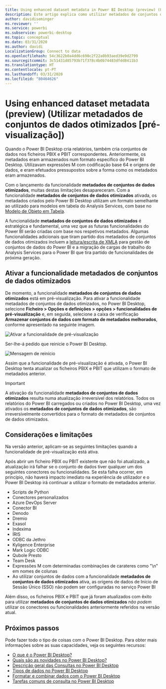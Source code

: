 ```yaml
---
title: Using enhanced dataset metadata in Power BI Desktop (preview) (Utilizar conjuntos de dados otimizados no Power BI Desktop [pré-visualização])
description: Este artigo explica como utilizar metadados de conjuntos de dados otimizados no Power BI.
author: davidiseminger
ms.reviewer: ''
ms.service: powerbi
ms.subservice: powerbi-desktop
ms.topic: conceptual
ms.date: 03/31/2020
ms.author: davidi
LocalizationGroup: Connect to data
ms.openlocfilehash: 54c3622b0a4dd6c690c2f22a0b93aed39e9d2799
ms.sourcegitcommit: 3c51431d85793b71f378c4b0b74483dfdd8411b3
ms.translationtype: HT
ms.contentlocale: pt-PT
ms.lasthandoff: 03/31/2020
ms.locfileid: "80464626"
---
```

# <a name="using-enhanced-dataset-metadata-preview"></a>Using enhanced dataset metadata (preview) (Utilizar metadados de conjuntos de dados otimizados [pré-visualização])

Quando o Power BI Desktop cria relatórios, também cria conjuntos de dados nos ficheiros PBIX e PBIT correspondentes. Anteriormente, os metadados eram armazenados num formato específico do Power BI Desktop. Utilizavam expressões M com codificação base 64 e origens de dados, e eram efetuados pressupostos sobre a forma como os metadados eram armazenados.

Com o lançamento da funcionalidade **metadados de conjuntos de dados otimizados**, muitas destas limitações desapareceram. Com a funcionalidade **metadados de conjuntos de dados otimizados** ativada, os metadados criados pelo Power BI Desktop utilizam um formato semelhante ao utilizado para modelos em tabela do Analysis Services, com base no [Modelo de Objeto em Tabela](https://docs.microsoft.com/bi-reference/tom/introduction-to-the-tabular-object-model-tom-in-analysis-services-amo).


A funcionalidade **metadados de conjuntos de dados otimizados** é estratégica e fundamental, uma vez que as futuras funcionalidades do Power BI serão criadas com base nos respetivos metadados. Algumas funcionalidades adicionais que tiram partido dos metadados de conjuntos de dados otimizados incluem a [leitura/escrita de XMLA](https://docs.microsoft.com/power-platform-release-plan/2019wave2/business-intelligence/xmla-readwrite) para gestão de conjuntos de dados do Power BI e a migração de cargas de trabalho do Analysis Services para o Power BI que tira partido de funcionalidades de próxima geração.



## <a name="enable-enhanced-dataset-metadata"></a>Ativar a funcionalidade metadados de conjuntos de dados otimizados

De momento, a funcionalidade **metadados de conjuntos de dados otimizados** está em pré-visualização. Para ativar a funcionalidade metadados de conjuntos de dados otimizados, no Power BI Desktop, selecione **Ficheiro > Opções e definições > opções > funcionalidades de pré-visualização** e, em seguida, selecione a caixa de verificação **Armazenar conjuntos de dados com formato de metadados melhorados**, conforme apresentado na seguinte imagem. 

![Ativar a funcionalidade de pré-visualização](media/desktop-enhanced-dataset-metadata/enhanced-dataset-metadata-01.png)

Ser-lhe-á pedido que reinicie o Power BI Desktop.

![Mensagem de reinício](media/desktop-enhanced-dataset-metadata/enhanced-dataset-metadata-02.png)

Assim que a funcionalidade de pré-visualização é ativada, o Power BI Desktop tenta atualizar os ficheiros PBIX e PBIT que utilizam o formato de metadados anterior. 

> [!IMPORTANT]
> A ativação da funcionalidade **metadados de conjuntos de dados otimizados** resulta numa atualização irreversível dos relatórios. Todos os relatórios do Power BI carregados ou criados no Power BI Desktop, uma vez ativados os **metadados de conjuntos de dados otimizados**, são irreversivelmente convertidos para o formato de metadados de conjuntos de dados otimizados.

## <a name="considerations-and-limitations"></a>Considerações e limitações

Na versão anterior, aplicam-se as seguintes limitações quando a funcionalidade de pré-visualização está ativa.

Após abrir um ficheiro PBIX ou PBIT existente que não foi atualizado, a atualização irá falhar se o conjunto de dados tiver qualquer um dos seguintes conectores ou funcionalidades. Se esta falha ocorrer, em princípio, não haverá impacto imediato na experiência de utilizador e o Power BI Desktop irá continuar a utilizar o formato de metadados anterior.

* Scripts de Python
* Conectores personalizados
* Azure DevOps Server
* Conector BI
* Denodo
* Dremio
* Exasol
* Indexima
* ÍRIS
* ODBC da Jethro
* Kyligence Enterprise
* Mark Logic ODBC
* Qubole Presto
* Team Desk
* Expressões M com determinadas combinações de carateres como "\\n" em nomes de colunas
* Ao utilizar conjuntos de dados com a funcionalidade **metadados de conjuntos de dados otimizados** ativa, as origens de dados de Início de Sessão Único (SSO) não podem ser configuradas no serviço Power BI

Além disso, os ficheiros PBIX e PBIT que já foram atualizados com êxito para utilizar **metadados de conjuntos de dados otimizados** *não podem* utilizar os conectores ou funcionalidades anteriormente referidos na versão atual.


## <a name="next-steps"></a>Próximos passos

Pode fazer todo o tipo de coisas com o Power BI Desktop. Para obter mais informações sobre as suas capacidades, veja os seguintes recursos:

* [O que é o Power BI Desktop?](desktop-what-is-desktop.md)
* [Quais são as novidades no Power BI Desktop?](desktop-latest-update.md)
* [Descrição geral das Consultas no Power BI Desktop](desktop-query-overview.md)
* [Tipos de dados no Power BI Desktop](desktop-data-types.md)
* [Formatar e combinar dados com o Power BI Desktop](desktop-shape-and-combine-data.md)
* [Tarefas comuns de consulta no Power BI Desktop](desktop-common-query-tasks.md)

